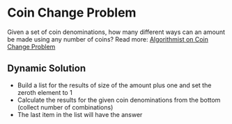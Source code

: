 # Coin Change Problem
 
 Given a set of coin denominations, how many different ways can an amount be made using any number of coins?
 Read more: [Algorithmist on Coin Change Problem](https://www.algorithmist.com/index.php/Coin_Change)
 
## Dynamic Solution
- Build a list for the results of size of the amount plus one and set the zeroth element to 1
- Calculate the results for the given coin denominations from the bottom (collect number of combinations)
- The last item in the list will have the answer